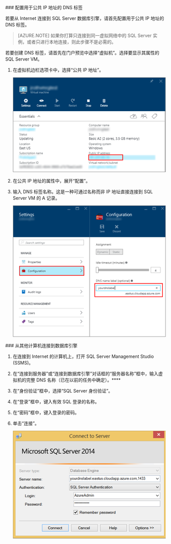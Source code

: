 <!-- Ibiza portal: tested -->

###<a name="configure-a-dns-label-for-the-public-ip-address"></a> 配置用于公共 IP 地址的 DNS 标签

若要从 Internet 连接到 SQL Server 数据库引擎，请首先配置用于公共 IP 地址的 DNS 标签。

> [AZURE.NOTE] 如果你打算只连接到同一虚拟网络中的 SQL Server 实例，或者只进行本地连接，则此步骤不是必需的。

若要创建 DNS 标签，请首先在门户预览中选择“虚拟机”。选择要显示其属性的 SQL Server VM。

1. 在虚拟机边栏选项卡中，选择“公共 IP 地址”。

	![公共 ip 地址](./media/virtual-machines-sql-server-connection-steps/rm-public-ip-address.png)

2. 在公共 IP 地址的属性中，展开“配置”。

3. 输入 DNS 标签名称。这是一种可通过名称而非 IP 地址直接连接到 SQL Server VM 的 A 记录。

	![dns 标签](./media/virtual-machines-sql-server-connection-steps/rm-dns-label.png)

###<a name="connect-to-the-database-engine-from-another-computer"></a> 从其他计算机连接到数据库引擎
 
1. 在连接到 Internet 的计算机上，打开 SQL Server Management Studio (SSMS)。

2. 在“连接到服务器”或“连接到数据库引擎”对话框的“服务器名称”框中，输入虚拟机的完整 DNS 名称（已在以前的任务中确定）。****

3. 在“身份验证”框中，选择“SQL Server 身份验证”。

5. 在“登录”框中，键入有效 SQL 登录的名称。

6. 在“密码”框中，键入登录的密码。

7. 单击“连接”。

	![ssms 连接](./media/virtual-machines-sql-server-connection-steps/rm-ssms-connect.png)

<!---HONumber=Mooncake_0411_2016-->
